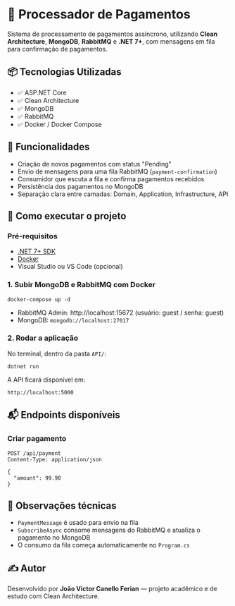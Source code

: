 # 🧾 Processador de Pagamentos

Sistema de processamento de pagamentos assíncrono, utilizando **Clean Architecture**, **MongoDB**, **RabbitMQ** e **.NET 7+**, com mensagens em fila para confirmação de pagamentos.

## 📦 Tecnologias Utilizadas

- ✅ ASP.NET Core
- ✅ Clean Architecture
- ✅ MongoDB
- ✅ RabbitMQ
- ✅ Docker / Docker Compose

## 🧠 Funcionalidades

- Criação de novos pagamentos com status "Pending"
- Envio de mensagens para uma fila RabbitMQ (`payment-confirmation`)
- Consumidor que escuta a fila e confirma pagamentos recebidos
- Persistência dos pagamentos no MongoDB
- Separação clara entre camadas: Domain, Application, Infrastructure, API

## 🚀 Como executar o projeto

### Pré-requisitos

- [.NET 7+ SDK](https://dotnet.microsoft.com/)
- [Docker](https://www.docker.com/)
- Visual Studio ou VS Code (opcional)

### 1. Subir MongoDB e RabbitMQ com Docker

```
docker-compose up -d
```

- RabbitMQ Admin: http://localhost:15672 (usuário: guest / senha: guest)
- MongoDB: `mongodb://localhost:27017`

### 2. Rodar a aplicação

No terminal, dentro da pasta `API/`:

```
dotnet run
```

A API ficará disponível em:

```
http://localhost:5000
```

## 📬 Endpoints disponíveis

### Criar pagamento

```http
POST /api/payment
Content-Type: application/json

{
  "amount": 99.90
}
```

## 🧪 Observações técnicas

- `PaymentMessage` é usado para envio na fila
- `SubscribeAsync` consome mensagens do RabbitMQ e atualiza o pagamento no MongoDB
- O consumo da fila começa automaticamente no `Program.cs`

## ✍️ Autor

Desenvolvido por **João Victor Canello Ferian** — projeto acadêmico e de estudo com Clean Architecture.
